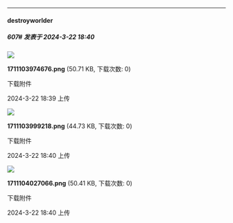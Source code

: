 ﻿
*****

####  destroyworlder  
##### 607#       发表于 2024-3-22 18:40

<img src="https://img.saraba1st.com/forum/202403/22/183936y8wzclcxgwe5wgle.png" referrerpolicy="no-referrer">

<strong>1711103974676.png</strong> (50.71 KB, 下载次数: 0)

下载附件

2024-3-22 18:39 上传

<img src="https://img.saraba1st.com/forum/202403/22/184002tn4863v4y4o9gk8l.png" referrerpolicy="no-referrer">

<strong>1711103999218.png</strong> (44.73 KB, 下载次数: 0)

下载附件

2024-3-22 18:40 上传

<img src="https://img.saraba1st.com/forum/202403/22/184029sw1gegq75s1qfqgx.png" referrerpolicy="no-referrer">

<strong>1711104027066.png</strong> (50.41 KB, 下载次数: 0)

下载附件

2024-3-22 18:40 上传

